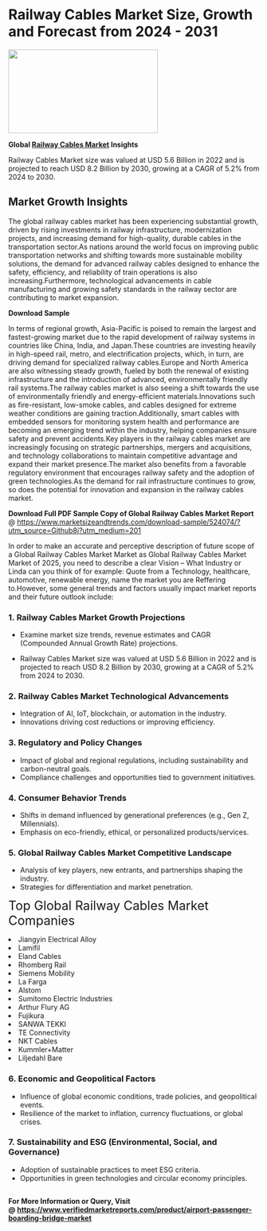 <H1>Railway Cables Market Size, Growth and Forecast from 2024 - 2031</H1><img class="aligncenter size-medium wp-image-584254" src="https://thirdeyenews.in/wp-content/uploads/2024/09/Global-Market-Research-300x168.jpeg" alt="" width="300" height="168" /><p><strong>Global&nbsp;<a href="https://www.marketsizeandtrends.com/download-sample/524074/?utm_source=Github8j?utm_medium=201">Railway Cables Market</a> Insights</strong></p><p>Railway Cables Market size was valued at USD 5.6 Billion in 2022 and is projected to reach USD 8.2 Billion by 2030, growing at a CAGR of 5.2% from 2024 to 2030.</p><p><h2>Market Growth Insights</h2> <p>The global railway cables market has been experiencing substantial growth, driven by rising investments in railway infrastructure, modernization projects, and increasing demand for high-quality, durable cables in the transportation sector.As nations around the world focus on improving public transportation networks and shifting towards more sustainable mobility solutions, the demand for advanced railway cables designed to enhance the safety, efficiency, and reliability of train operations is also increasing.Furthermore, technological advancements in cable manufacturing and growing safety standards in the railway sector are contributing to market expansion.</p> <p><strong>Download Sample</strong></p> <p>In terms of regional growth, Asia-Pacific is poised to remain the largest and fastest-growing market due to the rapid development of railway systems in countries like China, India, and Japan.These countries are investing heavily in high-speed rail, metro, and electrification projects, which, in turn, are driving demand for specialized railway cables.Europe and North America are also witnessing steady growth, fueled by both the renewal of existing infrastructure and the introduction of advanced, environmentally friendly rail systems.The railway cables market is also seeing a shift towards the use of environmentally friendly and energy-efficient materials.Innovations such as fire-resistant, low-smoke cables, and cables designed for extreme weather conditions are gaining traction.Additionally, smart cables with embedded sensors for monitoring system health and performance are becoming an emerging trend within the industry, helping companies ensure safety and prevent accidents.Key players in the railway cables market are increasingly focusing on strategic partnerships, mergers and acquisitions, and technology collaborations to maintain competitive advantage and expand their market presence.The market also benefits from a favorable regulatory environment that encourages railway safety and the adoption of green technologies.As the demand for rail infrastructure continues to grow, so does the potential for innovation and expansion in the railway cables market.</p> <p><span class=""><strong>Download Full PDF Sample Copy of Global Railway Cables Market Report</strong> @ <a href="https://www.marketsizeandtrends.com/download-sample/524074/?utm_source=Github8j?utm_medium=201" target="_blank">https://www.marketsizeandtrends.com/download-sample/524074/?utm_source=Github8j?utm_medium=201</a></span></p><p>In order to make an accurate and perceptive description of future scope of a Global&nbsp;Railway Cables Market Market as Global&nbsp;Railway Cables Market Market of 2025, you need to describe a clear Vision &ndash; What Industry or Linda can you think of for example: Quote from a Technology, healthcare, automotive, renewable energy, name the market you are Reffering to.However, some general trends and factors usually impact market reports and their future outlook include:</p><h3>1.&nbsp;<strong>Railway Cables Market Growth Projections</strong></h3><ul><li>Examine market size trends, revenue estimates and CAGR (Compounded Annual Growth Rate) projections.</li><li><p>Railway Cables Market size was valued at USD 5.6 Billion in 2022 and is projected to reach USD 8.2 Billion by 2030, growing at a CAGR of 5.2% from 2024 to 2030.</p></li></ul><h3>2.&nbsp;<strong>Railway Cables Market Technological Advancements</strong></h3><ul><li>Integration of AI, IoT, blockchain, or automation in the industry.</li><li>Innovations driving cost reductions or improving efficiency.</li></ul><h3>3.&nbsp;<strong>Regulatory and Policy Changes</strong></h3><ul><li>Impact of global and regional regulations, including sustainability and carbon-neutral goals.</li><li>Compliance challenges and opportunities tied to government initiatives.</li></ul><h3>4.&nbsp;<strong>Consumer Behavior Trends</strong></h3><ul><li>Shifts in demand influenced by generational preferences (e.g., Gen Z, Millennials).</li><li>Emphasis on eco-friendly, ethical, or personalized products/services.</li></ul><h3>5.&nbsp;<strong>Global Railway Cables Market Competitive Landscape</strong></h3><ul><li>Analysis of key players, new entrants, and partnerships shaping the industry.</li><li>Strategies for differentiation and market penetration.</li></ul><p data-pm-slice="1 1 []"><span style="color: inherit; font-family: inherit; font-size: 25px;">Top Global Railway Cables Market Companies</span></p><div class="" data-test-id=""><p><li>Jiangyin Electrical Alloy</li><li> Lamifil</li><li> Eland Cables</li><li> Rhomberg Rail</li><li> Siemens Mobility</li><li> La Farga</li><li> Alstom</li><li> Sumitomo Electric Industries</li><li> Arthur Flury AG</li><li> Fujikura</li><li> SANWA TEKKI</li><li> TE Connectivity</li><li> NKT Cables</li><li> Kummler+Matter</li><li> Liljedahl Bare</li></p></div><h3>6.&nbsp;<strong>Economic and Geopolitical Factors</strong></h3><ul><li>Influence of global economic conditions, trade policies, and geopolitical events.</li><li>Resilience of the market to inflation, currency fluctuations, or global crises.</li></ul><h3>7.&nbsp;<strong>Sustainability and ESG (Environmental, Social, and Governance)</strong></h3><ul><li>Adoption of sustainable practices to meet ESG criteria.</li><li>Opportunities in green technologies and circular economy principles.</li></ul><h2><strong style="font-size: 14px;">For More Information or Query, Visit @&nbsp;</strong><a style="background-color: #ffffff; font-size: 14px;" href="https://www.marketsizeandtrends.com/report/railway-cables-market/" target="_blank">https://www.verifiedmarketreports.com/product/airport-passenger-boarding-bridge-market</a></h2>